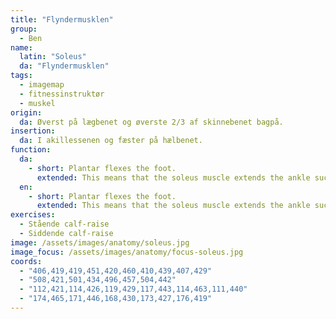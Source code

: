 ```yaml
---
title: "Flyndermusklen"
group:
  - Ben
name:
  latin: "Soleus"
  da: "Flyndermusklen"
tags:
  - imagemap
  - fitnessinstruktør
  - muskel
origin: 
  da: Øverst på lægbenet og øverste 2/3 af skinnebenet bagpå.
insertion: 
  da: I akillessenen og fæster på hælbenet.
function:
  da:
    - short: Plantar flexes the foot.
      extended: This means that the soleus muscle extends the ankle such that the angle between the top of the foot and the lower leg increases (i.e. the action of rising up on your toes or the balls of your feet).
  en:
    - short: Plantar flexes the foot.
      extended: This means that the soleus muscle extends the ankle such that the angle between the top of the foot and the lower leg increases (i.e. the action of rising up on your toes or the balls of your feet).
exercises:
  - Stående calf-raise
  - Siddende calf-raise
image: /assets/images/anatomy/soleus.jpg
image_focus: /assets/images/anatomy/focus-soleus.jpg
coords:
  - "406,419,419,451,420,460,410,439,407,429"
  - "508,421,501,434,496,457,504,442"
  - "112,421,114,426,119,429,117,443,114,463,111,440"
  - "174,465,171,446,168,430,173,427,176,419"
---
```

